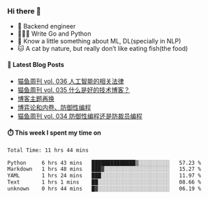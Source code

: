 ### Hi there 👋

- 🔧 Backend engineer
- 👨🏻‍💻 Write Go and Python
- 🔭 Know a little something about ML, DL(specially in NLP)
- 🐱 A cat by nature, but really don’t like eating fish(the food)

#### 📖 Latest Blog Posts
<!-- BLOG-POST-LIST:START -->
- [猫鱼周刊 vol. 036 人工智能的相关法律](https://ameow.xyz/archives/weekly-036)
- [猫鱼周刊 vol. 035 什么是好的技术博客？](https://ameow.xyz/archives/weekly-035)
- [博客主题再换](https://ameow.xyz/archives/bo-ke-zhu-ti-zai-huan)
- [博弈论和内卷、防御性编程](https://ameow.xyz/archives/game-theory-and-involution-anti-layoff-programming)
- [猫鱼周刊 vol. 034 防御性编程还是防裁员编程](https://ameow.xyz/archives/weekly-034)
<!-- BLOG-POST-LIST:END -->

#### ⏱️ This week I spent my time on
<!--START_SECTION:waka-->

```txt
Total Time: 11 hrs 44 mins

Python     6 hrs 43 mins   ██████████████▒░░░░░░░░░░   57.23 %
Markdown   1 hrs 48 mins   ███▓░░░░░░░░░░░░░░░░░░░░░   15.27 %
YAML       1 hrs 24 mins   ███░░░░░░░░░░░░░░░░░░░░░░   11.97 %
Text       1 hrs 1 mins    ██░░░░░░░░░░░░░░░░░░░░░░░   08.66 %
unknown    0 hrs 44 mins   █▓░░░░░░░░░░░░░░░░░░░░░░░   06.19 %
```

<!--END_SECTION:waka-->

<!--
**LeslieLeung/LeslieLeung** is a ✨ _special_ ✨ repository because its `README.md` (this file) appears on your GitHub profile.

Here are some ideas to get you started:

- 🔭 I’m currently working on ...
- 🌱 I’m currently learning ...
- 👯 I’m looking to collaborate on ...
- 🤔 I’m looking for help with ...
- 💬 Ask me about ...
- 📫 How to reach me: ...
- 😄 Pronouns: ...
- ⚡ Fun fact: ...
-->
